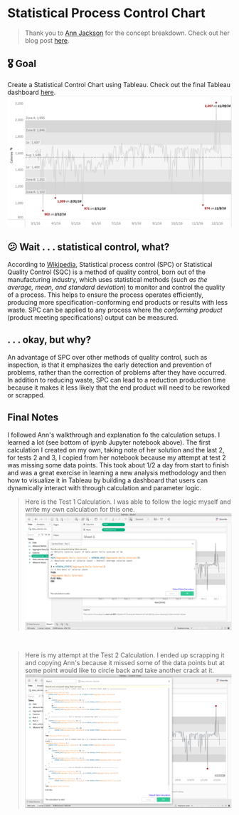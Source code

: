 # Statistical Process Control Chart
>Thank you to [Ann Jackson](https://www.linkedin.com/in/annujackson/) for the concept breakdown. Check out her blog post [here](http://jacksontwo.com/statistical-process-control-charts).

## :medal_military: Goal 
Create a Statistical Control Chart using Tableau. Check out the final Tableau dashboard [here](https://public.tableau.com/views/ControlChart-CalorieCount/Dashboard1?:language=en-US&:display_count=n&:origin=viz_share_link). 
![final-image](images/control-chart_test1.png)

## :confused: Wait . . . statistical control, what?
According to [Wikipedia](https://en.wikipedia.org/wiki/Statistical_process_control), Statistical process control (SPC) or Statistical Quality Control (SQC) is a method of quality control, born out of the manufacturing industry, which uses statistical methods (*such as the average, mean, and standard deviation*) to monitor and control the quality of a process. This helps to ensure the process operates efficiently, producing more specification-conforming end products or results with less waste. SPC can be applied to any process where the *conforming product* (product meeting specifications) output can be measured. 

## . . . okay, but why?
An advantage of SPC over other methods of quality control, such as inspection, is that it emphasizes the early detection and prevention of problems, rather than the correction of problems after they have occurred. In addition to reducing waste, SPC can lead to a reduction production time because it makes it less likely that the end product will need to be reworked or scrapped.

## Final Notes
I followed Ann's walkthrough and explanation fo the calculation setups. I learned a lot (see bottom of ipynb Jupyter notebook above). The first calculation I created on my own, taking note of her solution and the last 2, for tests 2 and 3, I copied from her notebook because my attempt at test 2 was missing some data points. This took about 1/2 a day from start to finish and was a great exercise in learning a new analysis methodology and then how to visualize it in Tableau by building a dashboard that users can dynamically interact with through calculation and parameter logic. 

>Here is the Test 1 Calculation. I was able to follow the logic myself and write my own calculation for this one.
![test1-calc](images/test1-tableau-calc.png)

<br>

>Here is my attempt at the Test 2 Calculation. I ended up scrapping it and copying Ann's because it missed some of the data points but at some point would like to circle back and take another crack at it.
![test2-attempt](images/test2-tableau-calc.png)
